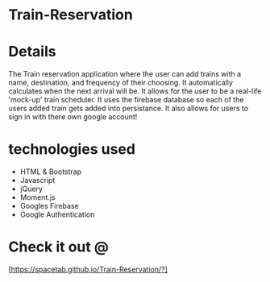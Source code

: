 # Train-Reservation

# Details
The Train reservation application where the user can add trains with a name, destination, and frequency of their choosing. It automatically calculates when the next arrival will be. It allows for the user to be a real-life  'mock-up' train scheduler. It uses the firebase database so each of the users added train gets added into persistance. It also allows for users to sign in with there own google account!


# __technologies used__ 

* HTML & Bootstrap
* Javascript
* jQuery
* Moment.js
* Googles Firebase
* Google Authentication

# Check it out @
[https://spacetab.github.io/Train-Reservation/?]